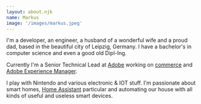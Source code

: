 ```yaml
---
layout: about.njk
name: Markus
image: '/images/markus.jpeg'
---
```


I'm a developer, an engineer, a husband of a wonderful wife and a proud dad,
based in the beautiful city of Leipzig, Germany. I have a bachelor's in
computer science and even a good old Dipl-Ing.

Currently I'm a Senior Technical Lead at <a href="https://www.adobe.com" target="__blank">Adobe</a>
working on <a href="https://github.com/adobe/aem-core-cif-components" target="__blank">commerce</a>
and <a href="https://www.adobe.com/marketing/experience-manager.html" target="__blank">Adobe Experience Manager</a>.

I play with Nintendo and various electronic & IOT stuff. I'm passionate about smart homes,
<a href="https://www.home-assistant.io/" target="__blank">Home Assistant</a> particular
and automating our house with all kinds of useful and useless smart devices.
